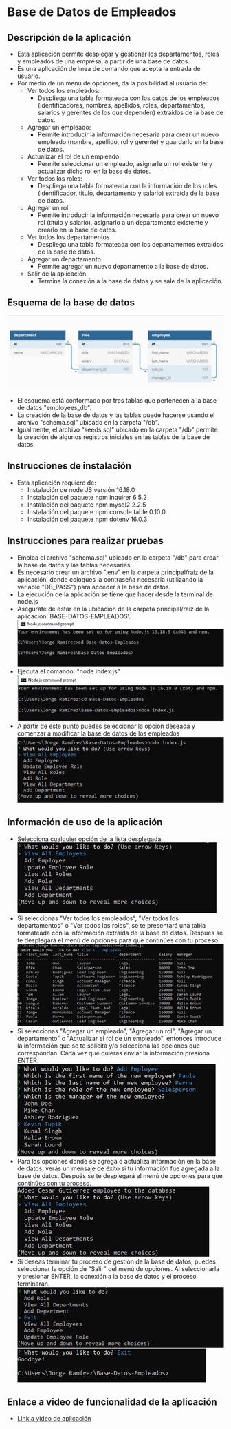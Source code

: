 # Base de Datos de Empleados

## Descripción de la aplicación  

* Esta aplicación permite desplegar y gestionar los departamentos, roles y empleados de una empresa, a partir de una base de datos.
* Es una aplicación de línea de comando que acepta la entrada de usuario.
* Por medio de un menú de opciones, da la posibilidad al usuario de:
    * Ver todos los empleados:
        + Despliega una tabla formateada con los datos de los empleados (identificadores, nombres, apellidos, roles, departamentos, salarios y gerentes de los que dependen) extraídos de la base de datos.
    * Agregar un empleado:
        + Permite introducir la información necesaria para crear un nuevo empleado (nombre, apellido, rol y gerente) y guardarlo en la base de datos.
    * Actualizar el rol de un empleado:
        + Permite seleccionar un empleado, asignarle un rol existente y actualizar dicho rol en la base de datos.
    * Ver todos los roles:
        + Despliega una tabla formateada con la información de los roles (identificador, título, departamento y salario) extraída de la base de datos.
    * Agregar un rol:
        + Permite introducir la información necesaria para crear un nuevo rol (título y salario), asignarlo a un departamento existente y crearlo en la base de datos.
    * Ver todos los departamentos
        + Despliega una tabla formateada con los departamentos extraídos de la base de datos.
    * Agregar un departamento
        + Permite agregar un nuevo departamento a la base de datos.
    * Salir de la aplicación
        + Termina la conexión a la base de datos y se sale de la aplicación.

## Esquema de la base de datos

![Esquema de la base de datos](./images/Esquema.JPG)

 * El esquema está conformado por tres tablas que pertenecen a la base de datos "employees_db".
 * La creación de la base de datos y las tablas puede hacerse usando el archivo "schema.sql" ubicado en la carpeta "/db".
 * Igualmente, el archivo "seeds.sql" ubicado en la carpeta "/db" permite la creación de algunos registros iniciales en las tablas de la base de datos.

## Instrucciones de instalación  

* Esta aplicación requiere de:
    * Instalación de node JS versión 16.18.0
    * Instalación del paquete npm inquirer 6.5.2
    * Instalación del paquete npm mysql2 2.2.5
    * Instalación del paquete npm console.table 0.10.0
    * Instalación del paquete npm dotenv 16.0.3

## Instrucciones para realizar pruebas 

* Emplea el archivo "schema.sql" ubicado en la carpeta "/db" para crear la base de datos y las tablas necesarias.
* Es necesario crear un archivo ".env" en la carpeta principal/raíz de la aplicación, donde coloques la contraseña necesaria (utilizando la variable "DB_PASS") para acceder a la base de datos.
* La ejecución de la aplicación se tiene que hacer desde la terminal de node.js
* Asegúrate de estar en la ubicación de la carpeta principal/raíz de la aplicación: BASE-DATOS-EMPLEADOS\  
  ![Ubicación para ejecutar aplicación](./images/Path.JPG)
* Ejecuta el comando: "node index.js"  
  ![Comando para ejecutar aplicación](./images/Ejecutar.JPG)
* A partir de este punto puedes seleccionar la opción deseada y comenzar a modificar la base de datos de los empleados  
  ![Seleccionar opción](./images/Opciones.JPG)

## Información de uso de la aplicación 

* Selecciona cualquier opción de la lista desplegada:    
  ![Lista desplegada](./images/Lista.JPG)
* Si seleccionas "Ver todos los empleados", "Ver todos los departamentos" o "Ver todos los roles", se te presentará una tabla formateada con la información extraída de la base de datos. Después se te desplegará el menú de opciones para que continúes con tu proceso.  
  ![Tabla formateada](./images/Tablaformateada1.JPG)
* Si seleccionas "Agregar un empleado", "Agregar un rol", "Agregar un departamento" o "Actualizar el rol de un empleado", entonces introduce la información que se te solicita y/o selecciona las opciones que correspondan. Cada vez que quieras enviar la información presiona ENTER.    
  ![Introducir información](./images/Introducirinformacion.JPG)
* Para las opciones donde se agrega o actualiza información en la base de datos, verás un mensaje de éxito si tu información fue agregada a la base de datos. Después se te desplegará el menú de opciones para que continúes con tu proceso.  
  ![Mensaje éxito](./images/Mensajeexito.JPG)
* Si deseas terminar tu proceso de gestión de la base de datos, puedes seleccionar la opción de "Salir" del menú de opciones. Al seleccionarla y presionar ENTER, la conexión a la base de datos y el proceso terminarán.  
  ![Finalizar](./images/Finalizar1.JPG) ![Finalizado](./images/Finalizar2.JPG)

## Enlace a video de funcionalidad de la aplicación

* [Link a video de aplicación]()
